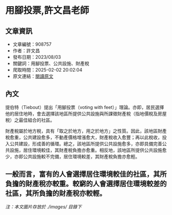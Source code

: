 # 用腳投票,許文昌老師

## 文章資訊
- 文章編號：908757
- 作者：許文昌
- 發布日期：2023/08/03
- 關鍵詞：用腳投票、公共設施、財產稅
- 爬取時間：2025-02-02 20:02:04
- 原文連結：[閱讀原文](https://real-estate.get.com.tw/Columns/detail.aspx?no=908757)

## 內文
提伯特（Tiebout）提出「用腳投票（voting with feet）」理論。亦即，居民選擇他的居住地時，會去選擇該地區所提供公共設施與所課徵財產稅（指地價稅及房屋稅）之最佳組合的社區。

財產稅屬於地方稅，具有「取之於地方，用之於地方」之性質。因此，該地區財產稅愈重，公共建設愈多，不動產價格增漲愈大，財產稅收入愈豐；再以此稅收，投入公共建設，形成善的循環。總之，該地區所提供公共設施愈多，亦即具備完善公共設施，居住環境較佳，其財產稅負擔亦愈重。相反地，該地區所提供公共設施愈少，亦即公共設施較不完備，居住環境較差，其財產稅負擔亦愈輕。

一般而言，富有的人會選擇居住環境較佳的社區，其所負擔的財產稅亦較重。較窮的人會選擇居住環境較差的社區，其所負擔的財產稅亦較輕。
---
*注：本文圖片存放於 ./images/ 目錄下*
